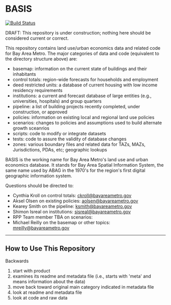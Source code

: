 # BASIS

[![Build Status](https://travis-ci.org/BayAreaMetro/basis.svg?branch=master)](https://travis-ci.org/BayAreaMetro/basis)

DRAFT: This repository is under construction; nothing here should be considered current or correct.

This repository contains land use/urban economics data and related code for Bay Area Metro. The major categories of data and code (equivalent to the directory structure above) are:

* basemap: information on the current state of buildings and their inhabitants
* control totals: region-wide forecasts for households and employment
* deed restricted units: a database of current housing with low income residency requirements
* institutions: a current and forecast database of large entities (e.g., universities, hospitals) and group quarters
* pipeline: a list of building projects recently completed, under construction, or approved
* policies: information on existing local and regional land use policies
* scenarios: changes to policies and assumptions used to build alternate growth sceanrios
* scripts: code to modify or integrate datasets
* tests: code to assure the validity of database changes
* zones: various boundary files and related data for TAZs, MAZs, Jurisdictions, PDAs, etc; geographic lookups

BASIS is the working name for Bay Area Metro's land use and urban economics database. It stands for Bay Area Spatial Information System, the same name used by ABAG in the 1970's for the region's first digital geographic information system.

Questions should be directed to:
* Cynthia Kroll on control totals: ckroll@bayareametro.gov
* Aksel Olsen on existing policies: aolsen@bayareametro.gov
* Kearey Smith on the pipeline: ksmith@bayareametro.gov
* Shimon Isreal on institutions: sisreal@bayareametro.gov
* RPP Team member TBA on scenarios:
* Michael Reilly on the basemap or other topics: mreilly@bayareametro.gov

--------------
## How to Use This Repository

Backwards
1) start with product 
2) examines its readme and metadata file (i.e., starts with 'meta' and means information about the data)
3) move back toward original main category indicated in metadata file
4) look at readme and metadata file
5) look at code and raw data
